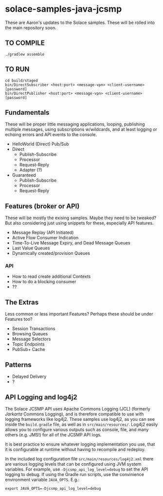 # solace-samples-java-jcsmp

These are Aaron's updates to the Solace samples. These will be rolled into the main repository soon.

## TO COMPILE
```
./gradlew assemble
```

## TO RUN
```
cd build/staged
bin/DirectSubscriber <host:port> <message-vpn> <client-username> [password]
bin/DirectPublisher <host:port> <message-vpn> <client-username> [password]
```

## Fundamentals
These will be proper little messaging applications, looping, publishing multiple messages, using subscriptions w/wildcards, and at least logging or echoing errors and API events to the console.
 - HelloWorld (Direct) Pub/Sub
 - Direct
    - Publish-Subscribe
    - Processor
    - Request-Reply
    - Adapter (?)
 - Guaranteed
    - Publish-Subscribe
    - Processor
    - Request-Reply


## Features (broker or API)

These will be mostly the exising samples. Maybe they need to be tweaked? But also considering just using snippets for these, especially API features.

 - Message Replay (API Initiated)
 - Active Flow Consumer Indication
 - Time-To-Live Message Expiry, and Dead Message Queues
 - Last Value Queues
 - Dynamically created/provision Queues

### API
 - How to read create additional Contexts
 - How to do a blocking consumer
 - ?? 

## The Extras

Less common or less important Features?  Perhaps these should be under Features too?

 - Session Transactions
 - Browsing Queues
 - Message Selectors
 - Topic Endpoints
 - PubSub+ Cache

## Patterns

 - Delayed Delivery
 - ?


## API Logging and log4j2

The Solace JCSMP API uses Apache Commons Logging (JCL) (formerly _Jarkarta_ Commons Logging), and is therefore compatible to use with logging frameworks like log4j2.
These samples use log4j2, as you can see inside the `build.gradle` file, as well as in `src/main/resources/`.  Log4j2 easily allows you to configure various outputs such
as console, file, and many others (e.g. JMS!) for all of the JCSMP API logs.

It is best practice to ensure whatever logging implementation you use, that it is configurable at runtime without having to recompile and redeploy.

In the included log configuration file `src/main/resources/log4j2.xml` there are various logging levels that can be configured using JVM system variables.  For example,
use `-Djcsmp_api_log_level=debug` to set the API logging to debug.  If using the Gradle run scripts, use the convinience environment variable `JAVA_OPTS`.  E.g.:
```
export JAVA_OPTS=-Djcsmp_api_log_level=debug
```
 
